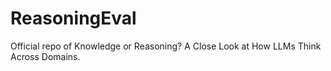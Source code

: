 # ReasoningEval
Official repo of Knowledge or Reasoning? A Close Look at How LLMs Think Across Domains.
